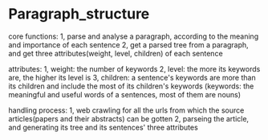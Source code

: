 # Paragraph_structure

core functions: 
1, parse and analyse a paragraph, according to the meaning and importance of each sentence
2, get a parsed tree from a paragraph, and get three attributes(weight, level, children) of each sentence

attributes:
1, weight: the number of keywords
2, level: the more its keywords are, the higher its level is
3, children: a sentence's keywords are more than its children and include the most of its children's keywords
(keywords: the meaningful and useful words of a sentences, most of them are nouns)

handling process:
1, web crawling for all the urls from which the source articles(papers and their abstracts) can be gotten
2, parseing the article, and generating its tree and its sentences' three attributes




